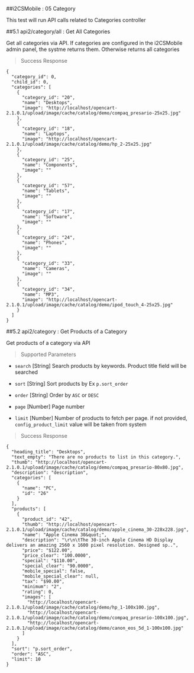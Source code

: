 ##i2CSMobile : 05 Category

This test will run API calls related to Categories controller

##5.1 api2/category/all : Get All Categories

Get all categories via API. If categories are configured in the i2CSMobile admin panel, the systme returns them. Otherwise returns all categories

> Success Response

```
{
  "category_id": 0,
  "child_id": 0,
  "categories": [
    {
      "category_id": "20",
      "name": "Desktops",
      "image": "http://localhost/opencart-2.1.0.1/upload/image/cache/catalog/demo/compaq_presario-25x25.jpg"
    },
    {
      "category_id": "18",
      "name": "Laptops",
      "image": "http://localhost/opencart-2.1.0.1/upload/image/cache/catalog/demo/hp_2-25x25.jpg"
    },
    {
      "category_id": "25",
      "name": "Components",
      "image": ""
    },
    {
      "category_id": "57",
      "name": "Tablets",
      "image": ""
    },
    {
      "category_id": "17",
      "name": "Software",
      "image": ""
    },
    {
      "category_id": "24",
      "name": "Phones",
      "image": ""
    },
    {
      "category_id": "33",
      "name": "Cameras",
      "image": ""
    },
    {
      "category_id": "34",
      "name": "MP3",
      "image": "http://localhost/opencart-2.1.0.1/upload/image/cache/catalog/demo/ipod_touch_4-25x25.jpg"
    }
  ]
}
```

##5.2 api2/category : Get Products of a Category

Get products of a category via API

> Supported Parameters

* `search` [String] Search products by keywords. Product title field will be searched

* `sort` [String] Sort products by Ex `p.sort_order`

* `order` [String] Order by `ASC` or `DESC`

* `page` [Number] Page number

* `limit` [Number] Number of products to fetch per page. if not provided, `config_product_limit` value will be taken from system

> Success Response

```
{
  "heading_title": "Desktops",
  "text_empty": "There are no products to list in this category.",
  "thumb": "http://localhost/opencart-2.1.0.1/upload/image/cache/catalog/demo/compaq_presario-80x80.jpg",
  "description": "description",
  "categories": [
    {
      "name": "PC",
      "id": "26"
    }
  ],
  "products": [
    {
      "product_id": "42",
      "thumb": "http://localhost/opencart-2.1.0.1/upload/image/cache/catalog/demo/apple_cinema_30-228x228.jpg",
      "name": "Apple Cinema 30&quot;",
      "description": "\r\n\tThe 30-inch Apple Cinema HD Display delivers an amazing 2560 x 1600 pixel resolution. Designed sp..",
      "price": "$122.00",
      "price_clear": "100.0000",
      "special": "$110.00",
      "special_clear": "90.0000",
      "mobile_special": false,
      "mobile_special_clear": null,
      "tax": "$90.00",
      "minimum": "2",
      "rating": 0,
      "images": [
        "http://localhost/opencart-2.1.0.1/upload/image/cache/catalog/demo/hp_1-100x100.jpg",
        "http://localhost/opencart-2.1.0.1/upload/image/cache/catalog/demo/compaq_presario-100x100.jpg",
        "http://localhost/opencart-2.1.0.1/upload/image/cache/catalog/demo/canon_eos_5d_1-100x100.jpg"
      ]
    }
  ],
  "sort": "p.sort_order",
  "order": "ASC",
  "limit": 10
}
```